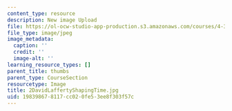 ```yaml
---
content_type: resource
description: New image Upload
file: https://ol-ocw-studio-app-production.s3.amazonaws.com/courses/4-301-introduction-to-the-visual-arts-spring-2007/198398678117cc020fe53ee8f303f57c_2DavidLaffertyShapingTime.jpg
file_type: image/jpeg
image_metadata:
  caption: ''
  credit: ''
  image-alt: ''
learning_resource_types: []
parent_title: thumbs
parent_type: CourseSection
resourcetype: Image
title: 2DavidLaffertyShapingTime.jpg
uid: 19839867-8117-cc02-0fe5-3ee8f303f57c
---
```

